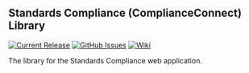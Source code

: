 ## Standards Compliance (ComplianceConnect) Library

[![Current Release](https://img.shields.io/badge/release-latest-green.svg)](https://github.com/DPBandA/standards-compliance-lib/releases/latest)
[![GitHub Issues](https://img.shields.io/github/issues/dpbanda/standards-compliance-lib.svg)](https://github.com/dpbanda/standards-compliance-lib/issues)
[![Wiki](https://img.shields.io/badge/documentation-wiki-green.svg)](https://github.com/DPBandA/standards-compliance-lib/wiki)

The library for the Standards Compliance web application.
